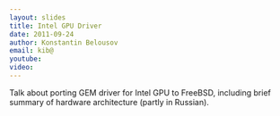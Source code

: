 ```yaml
---
layout: slides
title: Intel GPU Driver
date: 2011-09-24
author: Konstantin Belousov
email: kib@
youtube:
video:
---
```

Talk about porting GEM driver for Intel GPU to FreeBSD, including brief
summary of hardware architecture (partly in Russian).
